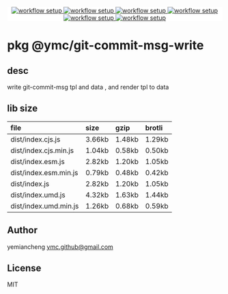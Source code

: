 <p align="center" style="background:white;">
<!-- github workflow stat:s -->
<!-- one line and center  -->
  <a href="https://github.com/YMC-GitHub">
    <img alt="workflow setup" src="https://img.shields.io/static/v1?label=pkg&message=done&color=ff69b4&style=flat-square" />
  </a>
  <a href="https://github.com/YMC-GitHub">
    <img alt="workflow setup" src="https://img.shields.io/static/v1?label=cod&message=done&color=ff69b4&style=flat-square" />
  </a>
    <a href="https://github.com/YMC-GitHub">
    <img alt="workflow setup" src="https://img.shields.io/static/v1?label=dep&message=done&color=ff69b4&style=flat-square" />
  </a>
  <a href="https://github.com/YMC-GitHub">
    <img alt="workflow setup" src="https://img.shields.io/static/v1?label=lin&message=done&color=ff69b4&style=flat-square" />
  </a>
    <a href="https://github.com/YMC-GitHub">
    <img alt="workflow setup" src="https://img.shields.io/static/v1?label=tes&message=fail&color=ff69b4&style=flat-square" />
  </a>
      <a href="https://github.com/YMC-GitHub">
    <img alt="workflow setup" src="https://img.shields.io/static/v1?label=pro&message=done&color=ff69b4&style=flat-square" />
  </a>


  <!-- https://img.shields.io/badge/<LABEL>-<MESSAGE>-<COLOR> -->
  <!-- https://img.shields.io/static/v1?label=<LABEL>&message=<MESSAGE>&color=<COLOR> -->
<!-- github workflow stat:e -->
</p>

# pkg @ymc/git-commit-msg-write

## desc
write git-commit-msg tpl and data , and render tpl to data

## lib size  
file | size | gzip | brotli
:---- | :---- | :---- | :----
dist/index.cjs.js | 3.66kb | 1.48kb | 1.29kb
dist/index.cjs.min.js | 1.04kb | 0.58kb | 0.50kb
dist/index.esm.js | 2.82kb | 1.20kb | 1.05kb
dist/index.esm.min.js | 0.79kb | 0.48kb | 0.42kb
dist/index.js | 2.82kb | 1.20kb | 1.05kb
dist/index.umd.js | 4.32kb | 1.63kb | 1.44kb
dist/index.umd.min.js | 1.26kb | 0.68kb | 0.59kb

## Author
yemiancheng <ymc.github@gmail.com>

## License
MIT